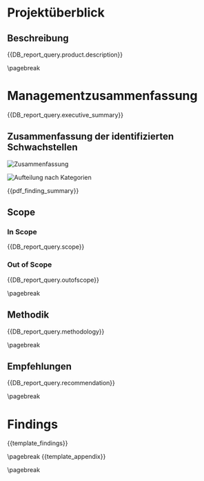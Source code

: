 # Projektüberblick

## Beschreibung

{{DB_report_query.product.description}}

\pagebreak
# Managementzusammenfassung

{{DB_report_query.executive_summary}}

## Zusammenfassung der identifizierten Schwachstellen

![Zusammenfassung]({{report_executive_summary_image}})

![Aufteilung nach Kategorien]({{report_executive_categories_image}})

{{pdf_finding_summary}}

## Scope

### In Scope

{{DB_report_query.scope}}

### Out of Scope

{{DB_report_query.outofscope}}

\pagebreak
## Methodik

{{DB_report_query.methodology}}

\pagebreak
## Empfehlungen

{{DB_report_query.recommendation}}

\pagebreak
# Findings

{{template_findings}}

\pagebreak
{{template_appendix}}

\pagebreak
